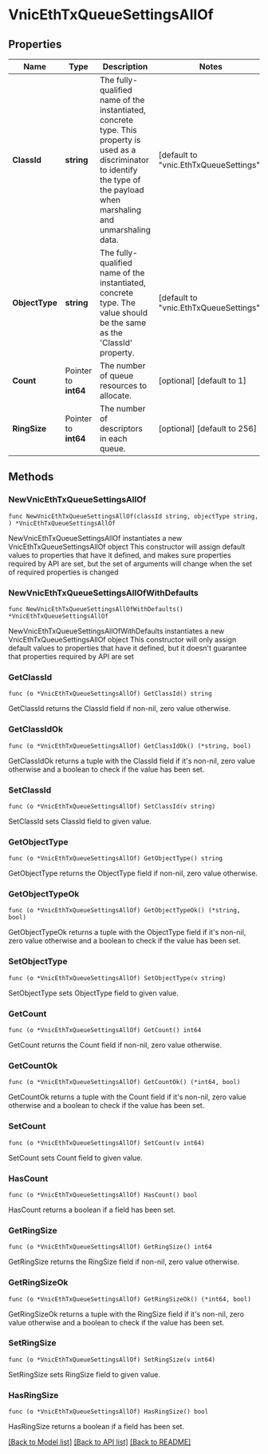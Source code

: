 # VnicEthTxQueueSettingsAllOf

## Properties

Name | Type | Description | Notes
------------ | ------------- | ------------- | -------------
**ClassId** | **string** | The fully-qualified name of the instantiated, concrete type. This property is used as a discriminator to identify the type of the payload when marshaling and unmarshaling data. | [default to "vnic.EthTxQueueSettings"]
**ObjectType** | **string** | The fully-qualified name of the instantiated, concrete type. The value should be the same as the &#39;ClassId&#39; property. | [default to "vnic.EthTxQueueSettings"]
**Count** | Pointer to **int64** | The number of queue resources to allocate. | [optional] [default to 1]
**RingSize** | Pointer to **int64** | The number of descriptors in each queue. | [optional] [default to 256]

## Methods

### NewVnicEthTxQueueSettingsAllOf

`func NewVnicEthTxQueueSettingsAllOf(classId string, objectType string, ) *VnicEthTxQueueSettingsAllOf`

NewVnicEthTxQueueSettingsAllOf instantiates a new VnicEthTxQueueSettingsAllOf object
This constructor will assign default values to properties that have it defined,
and makes sure properties required by API are set, but the set of arguments
will change when the set of required properties is changed

### NewVnicEthTxQueueSettingsAllOfWithDefaults

`func NewVnicEthTxQueueSettingsAllOfWithDefaults() *VnicEthTxQueueSettingsAllOf`

NewVnicEthTxQueueSettingsAllOfWithDefaults instantiates a new VnicEthTxQueueSettingsAllOf object
This constructor will only assign default values to properties that have it defined,
but it doesn't guarantee that properties required by API are set

### GetClassId

`func (o *VnicEthTxQueueSettingsAllOf) GetClassId() string`

GetClassId returns the ClassId field if non-nil, zero value otherwise.

### GetClassIdOk

`func (o *VnicEthTxQueueSettingsAllOf) GetClassIdOk() (*string, bool)`

GetClassIdOk returns a tuple with the ClassId field if it's non-nil, zero value otherwise
and a boolean to check if the value has been set.

### SetClassId

`func (o *VnicEthTxQueueSettingsAllOf) SetClassId(v string)`

SetClassId sets ClassId field to given value.


### GetObjectType

`func (o *VnicEthTxQueueSettingsAllOf) GetObjectType() string`

GetObjectType returns the ObjectType field if non-nil, zero value otherwise.

### GetObjectTypeOk

`func (o *VnicEthTxQueueSettingsAllOf) GetObjectTypeOk() (*string, bool)`

GetObjectTypeOk returns a tuple with the ObjectType field if it's non-nil, zero value otherwise
and a boolean to check if the value has been set.

### SetObjectType

`func (o *VnicEthTxQueueSettingsAllOf) SetObjectType(v string)`

SetObjectType sets ObjectType field to given value.


### GetCount

`func (o *VnicEthTxQueueSettingsAllOf) GetCount() int64`

GetCount returns the Count field if non-nil, zero value otherwise.

### GetCountOk

`func (o *VnicEthTxQueueSettingsAllOf) GetCountOk() (*int64, bool)`

GetCountOk returns a tuple with the Count field if it's non-nil, zero value otherwise
and a boolean to check if the value has been set.

### SetCount

`func (o *VnicEthTxQueueSettingsAllOf) SetCount(v int64)`

SetCount sets Count field to given value.

### HasCount

`func (o *VnicEthTxQueueSettingsAllOf) HasCount() bool`

HasCount returns a boolean if a field has been set.

### GetRingSize

`func (o *VnicEthTxQueueSettingsAllOf) GetRingSize() int64`

GetRingSize returns the RingSize field if non-nil, zero value otherwise.

### GetRingSizeOk

`func (o *VnicEthTxQueueSettingsAllOf) GetRingSizeOk() (*int64, bool)`

GetRingSizeOk returns a tuple with the RingSize field if it's non-nil, zero value otherwise
and a boolean to check if the value has been set.

### SetRingSize

`func (o *VnicEthTxQueueSettingsAllOf) SetRingSize(v int64)`

SetRingSize sets RingSize field to given value.

### HasRingSize

`func (o *VnicEthTxQueueSettingsAllOf) HasRingSize() bool`

HasRingSize returns a boolean if a field has been set.


[[Back to Model list]](../README.md#documentation-for-models) [[Back to API list]](../README.md#documentation-for-api-endpoints) [[Back to README]](../README.md)


